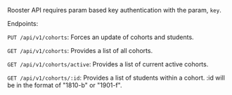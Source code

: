 Rooster API requires param based key authentication with the param, `key`.

Endpoints:

`PUT /api/v1/cohorts`: Forces an update of cohorts and students.

`GET /api/v1/cohorts`: Provides a list of all cohorts.

`GET /api/v1/cohorts/active`: Provides a list of current active cohorts.

`GET /api/v1/cohorts/:id`: Provides a list of students within a cohort. :id
will be in the format of "1810-b" or "1901-f".

